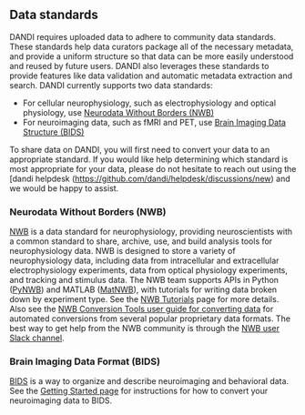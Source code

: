 ## Data standards
DANDI requires uploaded data to adhere to community data standards. 
These standards help data curators package all of the necessary metadata, and provide a uniform structure so that data can be more easily understood and reused by future users. 
DANDI also leverages these standards to provide features like data validation and automatic metadata extraction and search.
DANDI currently supports two data standards: 
* For cellular neurophysiology, such as electrophysiology and optical physiology, use [Neurodata Without Borders (NWB)](https://www.nwb.org/nwb-neurophysiology/)
* For neuroimaging data, such as fMRI and PET, use [Brain Imaging Data Structure (BIDS)](https://bids.neuroimaging.io/)

To share data on DANDI, you will first need to convert your data to an appropriate standard.
If you would like help determining which standard is most appropriate for your data, please do not hesitate to reach out using the [dandi helpdesk (https://github.com/dandi/helpdesk/discussions/new) and we would be happy to assist.

### Neurodata Without Borders (NWB)
[NWB](https://www.nwb.org/nwb-neurophysiology/) is a data standard for neurophysiology, providing neuroscientists with a common standard to share, archive, use, and build analysis tools for neurophysiology data.
NWB is designed to store a variety of neurophysiology data, including data from intracellular and extracellular electrophysiology experiments, data from optical physiology experiments, and tracking and stimulus data.
The NWB team supports APIs in Python ([PyNWB](https://pynwb.readthedocs.io/)) and MATLAB ([MatNWB](https://github.com/NeurodataWithoutBorders/matnwb)), with tutorials for writing data broken down by experiment type.
See the [NWB Tutorials](https://www.nwb.org/how-to-use/) page for more details.
Also see the [NWB Conversion Tools user guide for converting data](https://nwb-conversion-tools.readthedocs.io/en/master/user_guide.html) for automated conversions from several popular proprietary data formats. 
The best way to get help from the NWB community is through the [NWB user Slack channel](https://nwb-users.slack.com/).

### Brain Imaging Data Format (BIDS)
[BIDS](https://bids.neuroimaging.io/) is a way to organize and describe neuroimaging and behavioral data. 
See the [Getting Started page](https://bids.neuroimaging.io/getting_started.html) for instructions for how to convert your neuroimaging data to BIDS.
